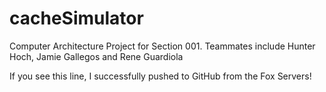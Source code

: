 # cacheSimulator
Computer Architecture Project for Section 001. Teammates include Hunter Hoch, Jamie Gallegos and Rene Guardiola

If you see this line, I successfully pushed to GitHub from the Fox Servers!